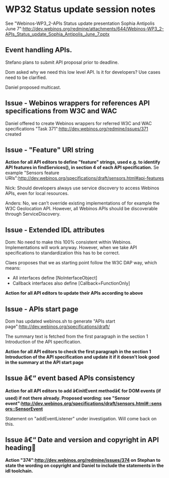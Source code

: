 WP32 Status update session notes
================================

See "Webinos-WP3_2-APIs Status update presentation Sophia Antipolis June 7":http://dev.webinos.org/redmine/attachments/644/Webinos-WP3_2-APIs_Status_update_Sophia_Antipolis_June_7.pptx

Event handling APIs.
--------------------

Stefano plans to submit API proposal prior to deadline.

Dom asked why we need this low level API. Is it for developers? Use cases need to be clarified.

Daniel proposed multicast.

Issue - Webinos wrappers for references API specifications from W3C and WAC
---------------------------------------------------------------------------

Daniel offered to create Webinos wrappers for referred W3C and WAC specifications "Task 371":http://dev.webinos.org/redmine/issues/371 created

Issue - "Feature" URI string
------------------------------

**Action for all API editors to define "feature" strings, used e.g. to identify API features in findServices(), in section 4 of each API specification.** Se example "Sensors feature URIs":http://dev.webinos.org/specifications/draft/sensors.html#api-features

Nick: Should developers always use service discovery to access Webinos APIs, even for local resources.

Anders: No, we can’t override existing implementations of for example the W3C Geolocation API. However, all Webinos APIs should be discoverable through ServiceDiscovery.

Issue - Extended IDL attributes
-------------------------------

Dom: No need to make this 100% consistent within Webinos. Implementations will work anyway. However, when we take API specifications to standardization this has to be correct.

Claes proposes that we as starting point follow the W3C DAP way, which means:

-   All interfaces define [NoInterfaceObject]
-   Callback interfaces also define [Callback=FunctionOnly]

**Action for all API editors to update their APIs according to above**

Issue - APIs start page
-----------------------

Dom has updated webinos.sh to generate "APIs start page":http://dev.webinos.org/specifications/draft/

The summary text is fetched from the first paragraph in the section 1 Introduction of the API specification.

**Action for all API editors to check the first paragraph in the section 1 Introduction of the API specification and update it if it doesn’t look good in the summary at the API start page**

Issue â€“ event based APIs consistency
--------------------------------------

**Action for all API editors to add â€initEvent methodâ€ for DOM events (if used) if not there already. Proposed wording: see "Sensor event":http://dev.webinos.org/specifications/draft/sensors.html#::sensors::SensorEvent**

Statement on "addEventListener" under investigation. Will come back on this.

Issue â€“ Date and version and copyright in API heading
--------------------------------------------------------

**Action "374":http://dev.webinos.org/redmine/issues/374 on Stephan to state the wording on copyright and Daniel to include the statements in the idl toolchain.**

